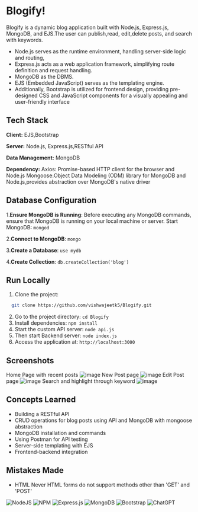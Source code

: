 # Blogify!

Blogify is a dynamic blog application built with Node.js, Express.js, MongoDB, and EJS.The user can publish,read, edit,delete posts, and search with keywords.

- Node.js serves as the runtime environment, handling server-side logic and routing,
- Express.js acts as a web application framework, simplifying route definition and request handling. 
- MongoDB as the DBMS.
- EJS (Embedded JavaScript) serves as the templating engine.
- Additionally, Bootstrap is utilized for frontend design, providing pre-designed CSS and JavaScript components for a visually appealing and user-friendly interface

## Tech Stack

**Client:** EJS,Bootstrap

**Server:** Node.js, Express.js,RESTful API

**Data Management:** MongoDB

**Dependency:** Axios: Promise-based HTTP client for the browser and Node.js
Mongoose:Object Data Modeling (ODM) library for MongoDB and Node.js,provides abstraction over MongoDB's native driver

## Database Configuration

1.**Ensure MongoDB is Running**: Before executing any MongoDB commands, ensure that MongoDB is running on your local machine or server. Start MongoDB:
   `mongod`
   
2.**Connect to MongoDB**: `mongo`

3.**Create a Database**: `use mydb`

4.**Create Collection**: `db.createCollection('blog')`

## Run Locally

1. Clone the project: 
```bash
  git clone https://github.com/vishwajeetk5/Blogify.git
```
2. Go to the project directory: `cd Blogify`
3. Install dependencies:        `npm install`
5. Start the custom API server: `node api.js`
6. Then start Backend server:   `node index.js`
7. Access the application at:   `http://localhost:3000`

## Screenshots
Home Page with recent posts
![image](https://github.com/vishwajeetk5/Blogify/assets/119106702/527af77f-5007-4e8e-bdad-7086959d1355)
New Post page
![image](https://github.com/vishwajeetk5/Blogify/assets/119106702/d63b2d5b-2653-4df7-9aa5-21f9eba8c6d4)
Edit Post page
![image](https://github.com/vishwajeetk5/Blogify/assets/119106702/3a108d5c-bca1-4180-b72e-fd0c5eaf4dcd)
Search and highlight through keyword
![image](https://github.com/vishwajeetk5/Blogify/assets/119106702/4041bc7a-b086-418f-8207-0f02b9837ba3)


## Concepts Learned

- Building a RESTful API
- CRUD operations for blog posts using API and MongoDB with mongoose abstraction
- MongoDB installation and commands
- Using Postman for API testing
- Server-side templating with EJS
- Frontend-backend integration

## Mistakes Made
- HTML Never HTML forms do not support methods other than 'GET' and 'POST'

![NodeJS](https://img.shields.io/badge/node.js-6DA55F?style=for-the-badge&logo=node.js&logoColor=white)
![NPM](https://img.shields.io/badge/NPM-%23CB3837.svg?style=for-the-badge&logo=npm&logoColor=white)
![Express.js](https://img.shields.io/badge/express.js-%23404d59.svg?style=for-the-badge&logo=express&logoColor=%2361DAFB)
![MongoDB](https://img.shields.io/badge/MongoDB-%234ea94b.svg?style=for-the-badge&logo=mongodb&logoColor=white)
![Bootstrap](https://img.shields.io/badge/bootstrap-%238511FA.svg?style=for-the-badge&logo=bootstrap&logoColor=white)
![ChatGPT](https://img.shields.io/badge/chatGPT-74aa9c?style=for-the-badge&logo=openai&logoColor=white)

